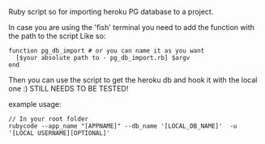 Ruby script so for importing heroku PG database to a project.
                               

In case you are using the 'fish' terminal you need to add the function with the path to the script
Like so:

```
function pg_db_import # or you can name it as you want 
  [$your absolute path to - pg_db_import.rb] $argv
end
```

Then you can use the script to get the heroku db  and hook it with the local one :) 
STILL NEEDS TO BE TESTED!

example usage: 

```
// In your root folder
rubycode --app_name "[APPNAME]" --db_name '[LOCAL_DB_NAME]'  -u '[LOCAL USERNAME][OPTIONAL]'
```
